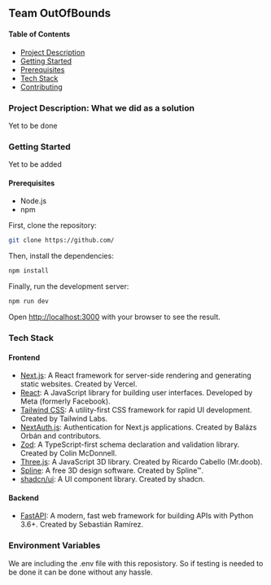 ## Team OutOfBounds

#### Table of Contents

- [Project Description](#project-description)
- [Getting Started](#getting-started)
- [Prerequisites](#prerequisites)
- [Tech Stack](#tech-stack)
- [Contributing](#contributing)

### Project Description: What we did as a solution

Yet to be done

### Getting Started

Yet to be added

#### Prerequisites

- Node.js
- npm

First, clone the repository:

```bash
git clone https://github.com/
```

Then, install the dependencies:

```bash
npm install
```

Finally, run the development server:

```bash
npm run dev
```

Open [http://localhost:3000](http://localhost:3000) with your browser to see the result.

### Tech Stack

#### Frontend

- [Next.js](https://nextjs.org/): A React framework for server-side rendering and generating static websites. Created by Vercel.
- [React](https://react.dev/): A JavaScript library for building user interfaces. Developed by Meta (formerly Facebook).
- [Tailwind CSS](https://tailwindcss.com/): A utility-first CSS framework for rapid UI development. Created by Tailwind Labs.
- [NextAuth.js](https://next-auth.js.org/): Authentication for Next.js applications. Created by Balázs Orbán and contributors.
- [Zod](https://zod.dev/): A TypeScript-first schema declaration and validation library. Created by Colin McDonnell.
- [Three.js](https://threejs.org/): A JavaScript 3D library. Created by Ricardo Cabello (Mr.doob).
- [Spline](https://spline.design/): A free 3D design software. Created by Spline™.
- [shadcn/ui](https://ui.shadcn.com/): A UI component library. Created by shadcn.

#### Backend

- [FastAPI](https://fastapi.tiangolo.com/): A modern, fast web framework for building APIs with Python 3.6+. Created by Sebastián Ramírez.

### Environment Variables

We are including the .env file with this reposistory. So if testing is needed to be done it can be done without any hassle.
